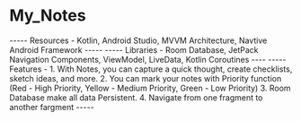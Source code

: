 # My_Notes
----- Resources - Kotlin, Android Studio, MVVM Architecture, Navtive Android Framework -----
----- Libraries - Room Database, JetPack Navigation Components, ViewModel, LiveData, Kotlin Coroutines ----
----- Features - 1. With Notes, you can capture a quick thought, create checklists, sketch ideas, and more.
           2. You can mark your notes with Priority function (Red - High Priority, Yellow - Medium Priority, Green -  Low Priority)
           3. Room Database make all data Persistent.
           4. Navigate from one fragment to another fargment -----
